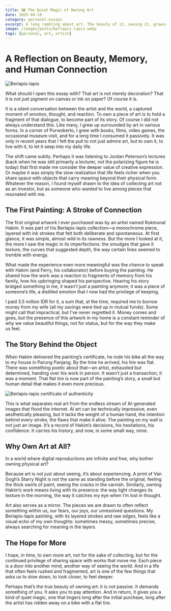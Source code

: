 ```yaml
---
title: 🖼️ The Quiet Magic of Owning Art
date: 2025-04-18
category: personal-essays
excerpt: A long rambling about art. The beauty of it, owning it, growing with it, in this generatively fast-changing world. 
image: /images/posts/berlapis-lapis.webp
tags: [personal, art, artist]
---
```


# A Reflection on Beauty, Memory, and Human Connection

![Berlapis-lapis](/images/posts/berlapis-lapis.webp)

What should I open this essay with? That art is not merely decoration? That it is not just pigment on canvas or ink on paper? Of course it is.

It is a silent conversation between the artist and the world, a captured moment of emotion, thought, and reaction. To own a piece of art is to hold a fragment of that dialogue, to become part of its story.
Of course I did not always understand this. Like many, I grew up surrounded by art in various forms. In a corner of Purwokerto, I grew with books, films, video games, the occasional museum visit, and for a long time I consumed it passively. It was only in recent years that I felt the pull to not just admire art, but to own it, to live with it, to let it seep into my daily life.

The shift came subtly. Perhaps it was listening to Jordan Peterson’s lectures (back when he was still primarily a lecturer, not the polarizing figure he is today) that first made me consider the deeper value of creative expression. Or maybe it was simply the slow realization that life feels richer when you share space with objects that carry meaning beyond their physical form. Whatever the reason, I found myself drawn to the idea of collecting art not as an investor, but as someone who wanted to live among pieces that resonated with me.

## The First Painting: A Stroke of Connection

The first original artwork I ever purchased was by an artist named Rukmunal Hakim. It was part of his Berlapis-lapis collection—a monochrome piece, layered with ink strokes that felt both deliberate and spontaneous. At first glance, it was simple, almost wild in its rawness. But the more I looked at it, the more I saw the magic in its imperfections: the smudges that gave it texture, the curves that suggested depth, the way certain lines seemed to tremble with energy.

What made the experience even more meaningful was the chance to speak with Hakim (and Ferry, his collaborator) before buying the painting. He shared how the work was a reaction to fragments of memory from his family, how his upbringing shaped his perspective. Hearing his story bridged something in me, it wasn’t just a painting anymore; it was a piece of someone’s life, a distilled emotion that I now had the privilege of keeping.

I paid 3.5 million IDR for it, a sum that, at the time, required me to borrow money from my wife (all my savings were tied up in mutual funds). Some might call that impractical, but I’ve never regretted it. Money comes and goes, but the presence of this artwork in my home is a constant reminder of why we value beautiful things, not for status, but for the way they make us feel.

## The Story Behind the Object

When Hakim delivered the painting’s certificate, he rode his bike all the way to my house in Parung Panjang. By the time he arrived, his tire was flat. There was something poetic about that—an artist, exhausted but determined, handing over his work in person. It wasn’t just a transaction; it was a moment. That flat tire is now part of the painting’s story, a small but human detail that makes it even more precious.

![Berlapis-lapis certificate of authenticity](/images/posts/berlapis-lapis-certificate.webp)

This is what separates real art from the endless stream of AI-generated images that flood the internet. AI art can be technically impressive, even aesthetically pleasing, but it lacks the weight of a human hand, the intention behind every stroke, the flaws that make it alive. The painting on my wall is not just an image. It’s a record of Hakim’s decisions, his hesitations, his confidence. It carries his history, and now, in some small way, mine.

## Why Own Art at All?

In a world where digital reproductions are infinite and free, why bother owning physical art?

Because art is not just about seeing, it’s about experiencing. A print of Van Gogh’s Starry Night is not the same as standing before the original, feeling the thick swirls of paint, seeing the cracks in the varnish. Similarly, owning Hakim’s work means living with its presence: the way light changes its texture in the morning, the way it catches my eye when I’m lost in thought.

Art also serves as a mirror. The pieces we are drawn to often reflect something within us, our fears, our joys, our unresolved questions. My Berlapis-lapis painting, with its layered strokes and raw edges, feels like a visual echo of my own thoughts: sometimes messy, sometimes precise, always searching for meaning in the layers.

## The Hope for More

I hope, in time, to own more art, not for the sake of collecting, but for the continued privilege of sharing space with works that move me. Each piece is a door into another mind, another way of seeing the world. And in a life that often feels rushed and fragmented, art is one of the few things that asks us to slow down, to look closer, to feel deeper.

Perhaps that’s the true beauty of owning art: it is not passive. It demands something of you. It asks you to pay attention. And in return, it gives you a kind of quiet magic, one that lingers long after the initial purchase, long after the artist has ridden away on a bike with a flat tire.
